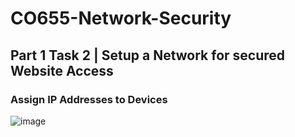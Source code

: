 # CO655-Network-Security

## Part 1 Task 2 | Setup a Network for secured Website Access 

### Assign IP Addresses to Devices
![image](https://github.com/user-attachments/assets/dc3177e0-2c25-48c9-be03-07c77b2e847b)
